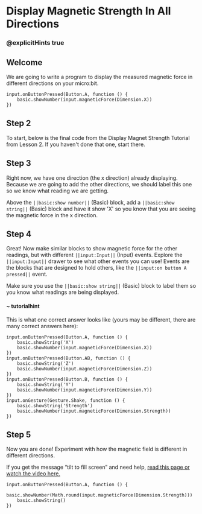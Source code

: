 # Display Magnetic Strength In All Directions
### @explicitHints true

<!-- Tutorial Link: https://makecode.microbit.org/#tutorial:65673-32947-10790-55062 -->

## Welcome

We are going to write a program to display the measured magnetic force in different directions on your micro:bit.

```template
input.onButtonPressed(Button.A, function () {
    basic.showNumber(input.magneticForce(Dimension.X))
})
```

## Step 2

To start, below is the final code from the Display Magnet Strength Tutorial from Lesson 2. If you haven't done that one, start there.

## Step 3

Right now, we have one direction (the x direction) already displaying. Because we are going to add the other directions, we should label this one so we know what reading we are getting.

Above the ``||basic:show number||`` (Basic) block, add a ``||basic:show string||`` (Basic) block and have it show 'X' so you know that you are seeing the magnetic force in the x direction.

## Step 4

Great! Now make similar blocks to show magnetic force for the other readings, but with different ``||input:Input||`` (Input) events. Explore the ``||input:Input||`` drawer to see what other events you can use! Events are the blocks that are designed to hold others, like the ``||input:on button A pressed||`` event.

Make sure you use the ``||basic:show string||`` (Basic) block to label them so you know what readings are being displayed.

#### ~ tutorialhint
This is what one correct answer looks like (yours may be different, there are many correct answers here):
```blocks
input.onButtonPressed(Button.A, function () {
    basic.showString('X')
    basic.showNumber(input.magneticForce(Dimension.X))
})
input.onButtonPressed(Button.AB, function () {
    basic.showString('Z')
    basic.showNumber(input.magneticForce(Dimension.Z))
})
input.onButtonPressed(Button.B, function () {
    basic.showString('Y')
    basic.showNumber(input.magneticForce(Dimension.Y))
})
input.onGesture(Gesture.Shake, function () {
    basic.showString('Strength')
    basic.showNumber(input.magneticForce(Dimension.Strength))
})
```
## Step 5

Now you are done! Experiment with how the magnetic field is different in different directions.

If you get the message “tilt to fill screen” and need help, [read this page or watch the video here.](https://support.microbit.org/support/solutions/articles/19000008874-calibrating-the-micro-bit-compass#:~:text=When%20you%20load%20a%20program,this%2C%20your%20program%20will%20run.)


```ghost
input.onButtonPressed(Button.A, function () {
    basic.showNumber(Math.round(input.magneticForce(Dimension.Strength)))
    basic.showString()
})
```
